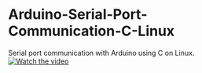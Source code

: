 # Arduino-Serial-Port-Communication-C-Linux
Serial port communication with Arduino using C on Linux.
[![Watch the video](https://img.youtube.com/vi/<zBH_Nn3Kp2I>/hqdefault.jpg)](https://www.youtube.com/watch?v=zBH_Nn3Kp2I)
